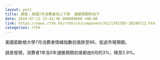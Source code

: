 ```yaml
---
layout: post
title: 調查：美國7月消費者信心下跌　通脹預期則向下
date: 2024-07-12 23:42:46.000000000 +08:00
link: https://news.rthk.hk/rthk/ch/component/k2/1761385-20240712.htm
categories: rthk
---
```


美國密歇根大學7月消費者情緒指數初值跌至66，低過市場預期。

調查發現，消費者1年及5年通脹預期初值都由6月的3%，降至2.9%。
